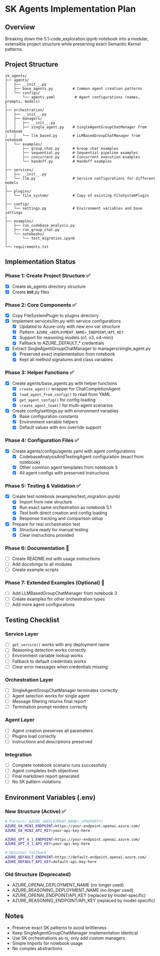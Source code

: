 # SK Agents Implementation Plan

## Overview
Breaking down the 5.1-code_exploration.ipynb notebook into a modular, extensible project structure while preserving exact Semantic Kernel patterns.

## Project Structure
```
sk_agents/
├── agents/
│   ├── __init__.py
│   ├── base_agents.py         # Common agent creation patterns
│   └── configs/
│       └── agents.yaml         # Agent configurations (names, prompts, models)
│
├── orchestration/
│   ├── __init__.py
│   ├── managers/
│   │   ├── __init__.py
│   │   ├── single_agent.py    # SingleAgentGroupChatManager from notebook
│   │   └── llm_based.py       # LLMBasedGroupChatManager from notebook
│   └── examples/
│       ├── group_chat.py      # Group chat examples
│       ├── sequential.py      # Sequential pipeline examples
│       ├── concurrent.py      # Concurrent execution examples
│       └── handoff.py         # Handoff examples
│
├── services/
│   ├── __init__.py
│   └── llm.py                 # Service configurations for different models
│
├── plugins/
│   └── file_system/           # Copy of existing FileSystemPlugin
│
├── config/
│   └── settings.py            # Environment variables and base settings
│
├── examples/
│   ├── run_codebase_analysis.py
│   ├── run_group_chat.py
│   └── notebooks/
│       └── test_migration.ipynb
│
└── requirements.txt
```

## Implementation Status

### Phase 1: Create Project Structure ✅
- [x] Create sk_agents directory structure
- [x] Create __init__.py files

### Phase 2: Core Components ✅
- [x] Copy FileSystemPlugin to plugins directory
- [x] Implement services/llm.py with service configurations
  - [x] Updated to Azure-only with new env var structure
  - [x] Pattern: `AZURE_<DEPLOYMENT_NAME>_ENDPOINT/API_KEY`
  - [x] Support for reasoning models (o1, o3, o4-mini)
  - [x] Fallback to AZURE_DEFAULT_* credentials
- [x] Extract SingleAgentGroupChatManager to managers/single_agent.py
  - [x] Preserved exact implementation from notebook
  - [x] Kept all method signatures and class variables

### Phase 3: Helper Functions ✅
- [x] Create agents/base_agents.py with helper functions
  - [x] `create_agent()` wrapper for ChatCompletionAgent
  - [x] `load_agent_from_config()` to read from YAML
  - [x] `get_agent_config()` for config loading
  - [x] `create_agent_team()` for multi-agent scenarios
- [x] Create config/settings.py with environment variables
  - [x] Base configuration constants
  - [x] Environment variable helpers
  - [x] Default values with env override support

### Phase 4: Configuration Files ✅
- [x] Create agents/configs/agents.yaml with agent configurations
  - [x] CodebaseAnalysisAndTestingAgent configuration (exact from notebook)
  - [x] Other common agent templates from notebook 3
  - [x] All agent configs with preserved instructions

### Phase 5: Testing & Validation ✅
- [x] Create test notebook (examples/test_migration.ipynb)
  - [x] Import from new structure
  - [x] Run exact same orchestration as notebook 5.1
  - [x] Test both direct creation and config loading
  - [x] Response tracking and comparison setup
- [x] Prepare for real orchestration test
  - [x] Structure ready for manual testing
  - [x] Clear instructions provided

### Phase 6: Documentation 🔄
- [ ] Create README.md with usage instructions
- [ ] Add docstrings to all modules
- [ ] Create example scripts

### Phase 7: Extended Examples (Optional) 🔄
- [ ] Add LLMBasedGroupChatManager from notebook 3
- [ ] Create examples for other orchestration types
- [ ] Add more agent configurations

## Testing Checklist

### Service Layer
- [ ] `get_service()` works with any deployment name
- [ ] Reasoning detection works correctly
- [ ] Environment variable lookup works
- [ ] Fallback to default credentials works
- [ ] Clear error messages when credentials missing

### Orchestration Layer
- [ ] SingleAgentGroupChatManager terminates correctly
- [ ] Agent selection works for single agent
- [ ] Message filtering returns final report
- [ ] Termination prompt renders correctly

### Agent Layer
- [ ] Agent creation preserves all parameters
- [ ] Plugins load correctly
- [ ] Instructions and descriptions preserved

### Integration
- [ ] Complete notebook scenario runs successfully
- [ ] Agent completes both objectives
- [ ] Final markdown report generated
- [ ] No SK pattern violations

## Environment Variables (.env)

### New Structure (Active) ✅
```bash
# Pattern: AZURE_<DEPLOYMENT_NAME>_<PROPERTY>
AZURE_O4_MINI_ENDPOINT=https://your-endpoint.openai.azure.com/
AZURE_O4_MINI_API_KEY=your-api-key-here

AZURE_GPT_4_1_ENDPOINT=https://your-endpoint.openai.azure.com/
AZURE_GPT_4_1_API_KEY=your-api-key-here

# Optional fallback
AZURE_DEFAULT_ENDPOINT=https://default-endpoint.openai.azure.com/
AZURE_DEFAULT_API_KEY=default-api-key-here
```

### Old Structure (Deprecated)
- AZURE_OPENAI_DEPLOYMENT_NAME (no longer used)
- AZURE_REASONING_DEPLOYMENT_NAME (no longer used)
- AZURE_OPENAI_ENDPOINT/API_KEY (replaced by model-specific)
- AZURE_REASONING_ENDPOINT/API_KEY (replaced by model-specific)

## Notes
- Preserve exact SK patterns to avoid brittleness
- Keep SingleAgentGroupChatManager implementation identical
- Use SK orchestrations as-is, only add custom managers
- Simple imports for notebook usage
- No complex abstractions